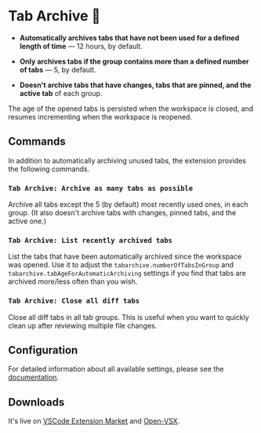 # Tab Archive 🎉

- **Automatically archives tabs that have not been used for a defined length of time** — 12 hours, by default.

- **Only archives tabs if the group contains more than a defined number of tabs** — 5, by default.

- **Doesn't archive tabs that have changes, tabs that are pinned, and the active tab** of each group.

The age of the opened tabs is persisted when the workspace is closed, and resumes incrementing when the workspace is reopened.

## Commands

In addition to automatically archiving unused tabs, the extension provides the following commands.

### `Tab Archive: Archive as many tabs as possible`

Archive all tabs except the 5 (by default) most recently used ones, in each group. (It also doesn't archive tabs with changes, pinned tabs, and the active one.)

### `Tab Archive: List recently archived tabs`

List the tabs that have been automatically archived since the workspace was opened. Use it to adjust the `tabarchive.numberOfTabsInGroup` and `tabarchive.tabAgeForAutomaticArchiving` settings if you find that tabs are archived more/less often than you wish.

### `Tab Archive: Close all diff tabs`

Close all diff tabs in all tab groups. This is useful when you want to quickly clean up after reviewing multiple file changes.

## Configuration

For detailed information about all available settings, please see the [documentation](docs.md).

## Downloads

It's live on [VSCode Extension Market](https://marketplace.visualstudio.com/items?itemName=guza.tabarchive) and [Open-VSX](https://open-vsx.org/extension/guza/tabarchive).
